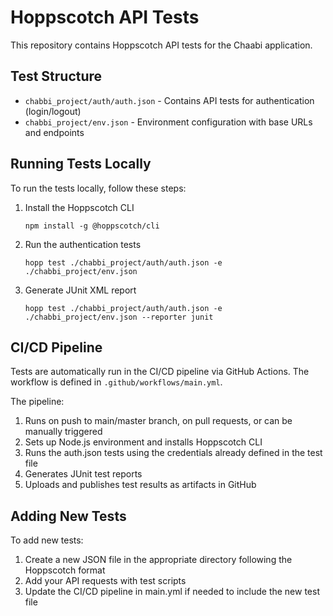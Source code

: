 # Hoppscotch API Tests

This repository contains Hoppscotch API tests for the Chaabi application.

## Test Structure

- `chabbi_project/auth/auth.json` - Contains API tests for authentication (login/logout)
- `chabbi_project/env.json` - Environment configuration with base URLs and endpoints

## Running Tests Locally

To run the tests locally, follow these steps:

1. Install the Hoppscotch CLI
   ```
   npm install -g @hoppscotch/cli
   ```

2. Run the authentication tests
   ```
   hopp test ./chabbi_project/auth/auth.json -e ./chabbi_project/env.json
   ```

3. Generate JUnit XML report
   ```
   hopp test ./chabbi_project/auth/auth.json -e ./chabbi_project/env.json --reporter junit
   ```

## CI/CD Pipeline

Tests are automatically run in the CI/CD pipeline via GitHub Actions. The workflow is defined in `.github/workflows/main.yml`.

The pipeline:
1. Runs on push to main/master branch, on pull requests, or can be manually triggered
2. Sets up Node.js environment and installs Hoppscotch CLI
3. Runs the auth.json tests using the credentials already defined in the test file
4. Generates JUnit test reports
5. Uploads and publishes test results as artifacts in GitHub

## Adding New Tests

To add new tests:
1. Create a new JSON file in the appropriate directory following the Hoppscotch format
2. Add your API requests with test scripts
3. Update the CI/CD pipeline in main.yml if needed to include the new test file
